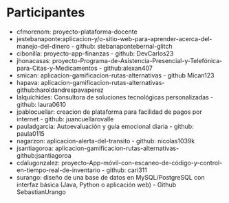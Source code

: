 # Participantes

- cfmorenom: proyecto-plataforma-docente
- jestebanaponte:aplicacion-y/o-sitio-web-para-aprender-acerca-del-manejo-del-dinero - github: stebanapontebernal-glitch
- cibonilla: proyecto-app-finanzas - github: DevCarlos23
- jhonacasas: proyecto-Programa-de-Asistencia-Presencial-y-Telefónica-para-Citas-y-Medicamentos - github:alexan407
- smican: aplicacion-gamificacion-rutas-alternativas - github Mican123
- hapava: aplicacion-gamificacion-rutas-alternativas-github:haroldandrespavaperez
- lalquichides: Consultora de soluciones tecnológicas personalizadas - github: laura0610
- jpablocuellar: creacion de plataforma para facilidad de pagos por internet - github: juancuellarovalle
- pauladgarcia: Autoevaluación y guia emocional diaria - github: paula0115
- nagarzon: aplicacion-alerta-del-transito - github: nicolas1039k
- jsantiagoroa: aplicacion-gamificacion-rutas-alternativas-github:jsantiagoroa
- cdalugonzalez: proyecto-App-móvil-con-escaneo-de-código-y-control-en-tiempo-real-de-inventario - github: cari311
- surango: diseño de una base de datos en MySQL/PostgreSQL con interfaz básica (Java, Python o aplicación web) - Github SebastianUrango
